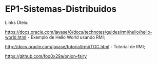# EP1-Sistemas-Distribuidos


Links Úteis:

https://docs.oracle.com/javase/8/docs/technotes/guides/rmi/hello/hello-world.html - Exemplo de Hello World usando RMI;

http://docs.oracle.com/javase/tutorial/rmi/TOC.html - Tutorial de RMI;

https://github.com/foo0x29a/onion-fairy

